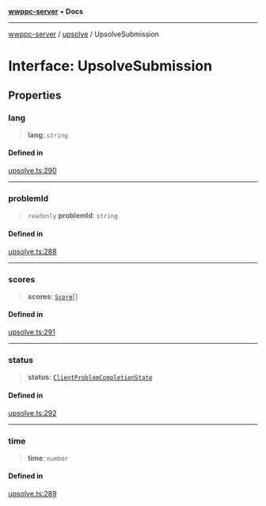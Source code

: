 [**wwppc-server**](../../README.md) • **Docs**

***

[wwppc-server](../../modules.md) / [upsolve](../README.md) / UpsolveSubmission

# Interface: UpsolveSubmission

## Properties

### lang

> **lang**: `string`

#### Defined in

[upsolve.ts:290](https://github.com/WWPPC/WWPPC-server/blob/64a61903b5a0f4aa306afe641a1ba5b173736b1a/src/upsolve.ts#L290)

***

### problemId

> `readonly` **problemId**: `string`

#### Defined in

[upsolve.ts:288](https://github.com/WWPPC/WWPPC-server/blob/64a61903b5a0f4aa306afe641a1ba5b173736b1a/src/upsolve.ts#L288)

***

### scores

> **scores**: [`Score`](../../database/interfaces/Score.md)[]

#### Defined in

[upsolve.ts:291](https://github.com/WWPPC/WWPPC-server/blob/64a61903b5a0f4aa306afe641a1ba5b173736b1a/src/upsolve.ts#L291)

***

### status

> **status**: [`ClientProblemCompletionState`](../../clients/enumerations/ClientProblemCompletionState.md)

#### Defined in

[upsolve.ts:292](https://github.com/WWPPC/WWPPC-server/blob/64a61903b5a0f4aa306afe641a1ba5b173736b1a/src/upsolve.ts#L292)

***

### time

> **time**: `number`

#### Defined in

[upsolve.ts:289](https://github.com/WWPPC/WWPPC-server/blob/64a61903b5a0f4aa306afe641a1ba5b173736b1a/src/upsolve.ts#L289)
